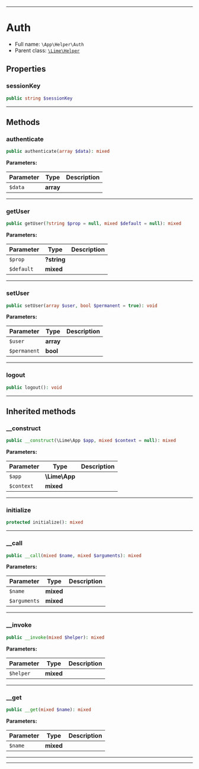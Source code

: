 ***

# Auth





* Full name: `\App\Helper\Auth`
* Parent class: [`\Lime\Helper`](../../Lime/Helper.md)



## Properties


### sessionKey



```php
public string $sessionKey
```






***

## Methods


### authenticate



```php
public authenticate(array $data): mixed
```








**Parameters:**

| Parameter | Type | Description |
|-----------|------|-------------|
| `$data` | **array** |  |




***

### getUser



```php
public getUser(?string $prop = null, mixed $default = null): mixed
```








**Parameters:**

| Parameter | Type | Description |
|-----------|------|-------------|
| `$prop` | **?string** |  |
| `$default` | **mixed** |  |




***

### setUser



```php
public setUser(array $user, bool $permanent = true): void
```








**Parameters:**

| Parameter | Type | Description |
|-----------|------|-------------|
| `$user` | **array** |  |
| `$permanent` | **bool** |  |




***

### logout



```php
public logout(): void
```











***


## Inherited methods


### __construct



```php
public __construct(\Lime\App $app, mixed $context = null): mixed
```








**Parameters:**

| Parameter | Type | Description |
|-----------|------|-------------|
| `$app` | **\Lime\App** |  |
| `$context` | **mixed** |  |




***

### initialize



```php
protected initialize(): mixed
```











***

### __call



```php
public __call(mixed $name, mixed $arguments): mixed
```








**Parameters:**

| Parameter | Type | Description |
|-----------|------|-------------|
| `$name` | **mixed** |  |
| `$arguments` | **mixed** |  |




***

### __invoke



```php
public __invoke(mixed $helper): mixed
```








**Parameters:**

| Parameter | Type | Description |
|-----------|------|-------------|
| `$helper` | **mixed** |  |




***

### __get



```php
public __get(mixed $name): mixed
```








**Parameters:**

| Parameter | Type | Description |
|-----------|------|-------------|
| `$name` | **mixed** |  |




***


***


